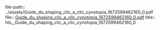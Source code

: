 file-path:: ../assets/Guide_du_shaping_clic_a_clic_cynotopia_1672599462160_0.pdf
file:: [Guide_du_shaping_clic_a_clic_cynotopia_1672599462160_0.pdf](../assets/Guide_du_shaping_clic_a_clic_cynotopia_1672599462160_0.pdf)
title:: hls__Guide_du_shaping_clic_a_clic_cynotopia_1672599462160_0
